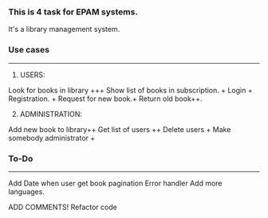 ### This is 4 task for EPAM systems.

It's a library management system.

### Use cases
-------------------
1) USERS:

Look for books in library +++
Show list of books in subscription. +
Login +
Registration. +
Request for new book.+
Return old book++.


2) ADMINISTRATION:

Add new book to library++
Get list of users ++
Delete users +
Make somebody administrator +

### To-Do
------------------
Add Date when user get book
pagination
Error handler
Add more languages.


ADD COMMENTS!
Refactor code

